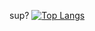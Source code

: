 sup?
[![Top Langs](https://github-readme-stats.vercel.app/api/top-langs/?username=PierreKerlau)](https://github.com/anuraghazra/github-readme-stats)
